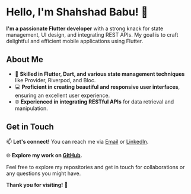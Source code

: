 # Hello, I'm Shahshad Babu! 👋

**I'm a passionate Flutter developer** with a strong knack for state management, UI design, and integrating REST APIs. My goal is to craft delightful and efficient mobile applications using Flutter.

## About Me

- 🚀 **Skilled in Flutter, Dart, and various state management techniques** like Provider, Riverpod, and Bloc.
- 💻 **Proficient in creating beautiful and responsive user interfaces**, ensuring an excellent user experience.
- 🌐 **Experienced in integrating RESTful APIs** for data retrieval and manipulation.


## Get in Touch

📫 **Let's connect!** You can reach me via [Email](www.shahshadbabu.com@gmail.com) or [LinkedIn](www.linkedin.com/in/shahshad-babu-5683a9270).

🌐 **Explore my work on [GitHub]([https://github.com/yourusername](https://github.com/Shahshad75)).**

Feel free to explore my repositories and get in touch for collaborations or any questions you might have.

**Thank you for visiting!**  🙌
